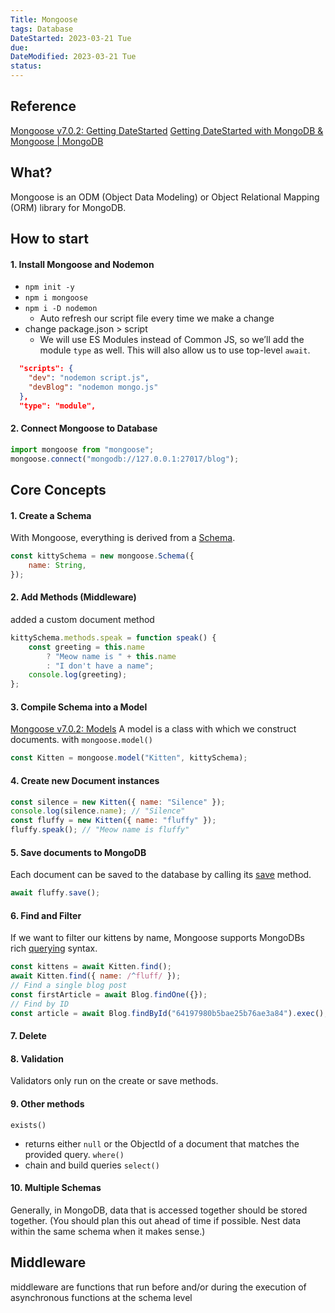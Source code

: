```yaml
---
Title: Mongoose
tags: Database
DateStarted: 2023-03-21 Tue
due:
DateModified: 2023-03-21 Tue
status:
---
```


## Reference

[Mongoose v7.0.2: Getting DateStarted](https://mongoosejs.com/docs/index.html)
[Getting DateStarted with MongoDB & Mongoose | MongoDB](https://www.mongodb.com/developer/languages/javascript/getting-DateStarted-with-mongodb-and-mongoose/)

## What?

Mongoose is an ODM (Object Data Modeling) or Object Relational Mapping (ORM) library for MongoDB.

## How to start

#### 1. Install Mongoose and Nodemon

- `npm init -y`
- `npm i mongoose`
- `npm i -D nodemon`
  - Auto refresh our script file every time we make a change
- change package.json > script
  - We will use ES Modules instead of Common JS, so we’ll add the module `type` as well. This will also allow us to use top-level `await`.

```json
  "scripts": {
    "dev": "nodemon script.js",
    "devBlog": "nodemon mongo.js"
  },
  "type": "module",
```

#### 2. Connect Mongoose to Database

```js
import mongoose from "mongoose";
mongoose.connect("mongodb://127.0.0.1:27017/blog");
```

## Core Concepts

#### 1. Create a Schema

With Mongoose, everything is derived from a [Schema](https://mongoosejs.com/docs/guide.html).

```js
const kittySchema = new mongoose.Schema({
	name: String,
});
```

#### 2. Add Methods (Middleware)

added a custom document method

```js
kittySchema.methods.speak = function speak() {
	const greeting = this.name
		? "Meow name is " + this.name
		: "I don't have a name";
	console.log(greeting);
};
```

#### 3. Compile Schema into a Model

[Mongoose v7.0.2: Models](https://mongoosejs.com/docs/models.html)
A model is a class with which we construct documents.
with `mongoose.model()`

```js
const Kitten = mongoose.model("Kitten", kittySchema);
```

#### 4. Create new Document instances

```js
const silence = new Kitten({ name: "Silence" });
console.log(silence.name); // "Silence"
const fluffy = new Kitten({ name: "fluffy" });
fluffy.speak(); // "Meow name is fluffy"
```

#### 5. Save documents to MongoDB

Each document can be saved to the database by calling its [save](https://mongoosejs.com/docs/api/model.html#model_Model-save) method.

```js
await fluffy.save();
```

#### 6. Find and Filter

If we want to filter our kittens by name, Mongoose supports MongoDBs rich [querying](https://mongoosejs.com/docs/queries.html) syntax.

```js
const kittens = await Kitten.find();
await Kitten.find({ name: /^fluff/ });
// Find a single blog post
const firstArticle = await Blog.findOne({});
// Find by ID
const article = await Blog.findById("64197980b5bae25b76ae3a84").exec();
```

#### 7. Delete

#### 8. Validation

Validators only run on the create or save methods.

#### 9. Other methods

`exists()`

- returns either `null` or the ObjectId of a document that matches the provided query.
  `where()`
- chain and build queries
  `select()`

#### 10. Multiple Schemas

Generally, in MongoDB, data that is accessed together should be stored together. (You should plan this out ahead of time if possible. Nest data within the same schema when it makes sense.)

## Middleware

middleware are functions that run before and/or during the execution of asynchronous functions at the schema level
